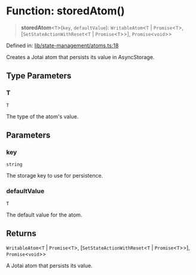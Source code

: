 # Function: storedAtom()

> **storedAtom**\<`T`\>(`key`, `defaultValue`): `WritableAtom`\<`T` \| `Promise`\<`T`\>, \[`SetStateActionWithReset`\<`T` \| `Promise`\<`T`\>\>\], `Promise`\<`void`\>\>

Defined in: [lib/state-management/atoms.ts:18](https://github.com/aldesgroup/goaldn/blob/6a7943d02984b1a6b41d76a3a483a1484b644076/lib/state-management/atoms.ts#L18)

Creates a Jotai atom that persists its value in AsyncStorage.

## Type Parameters

### T

`T`

The type of the atom's value.

## Parameters

### key

`string`

The storage key to use for persistence.

### defaultValue

`T`

The default value for the atom.

## Returns

`WritableAtom`\<`T` \| `Promise`\<`T`\>, \[`SetStateActionWithReset`\<`T` \| `Promise`\<`T`\>\>\], `Promise`\<`void`\>\>

A Jotai atom that persists its value.
